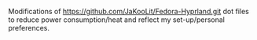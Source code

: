 Modifications of https://github.com/JaKooLit/Fedora-Hyprland.git dot files to reduce power consumption/heat and reflect my set-up/personal preferences.
